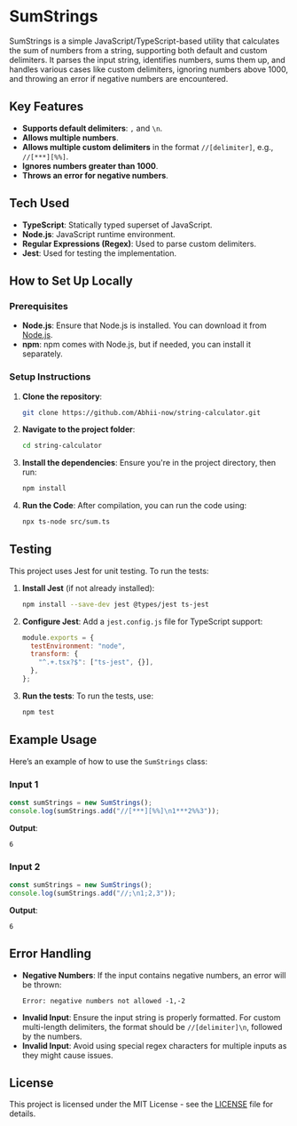 # SumStrings

SumStrings is a simple JavaScript/TypeScript-based utility that calculates the sum of numbers from a string, supporting both default and custom delimiters. It parses the input string, identifies numbers, sums them up, and handles various cases like custom delimiters, ignoring numbers above 1000, and throwing an error if negative numbers are encountered.

## Key Features

- **Supports default delimiters**: `,` and `\n`.
- **Allows multiple numbers**.
- **Allows multiple custom delimiters** in the format `//[delimiter]`, e.g., `//[***][%%]`.
- **Ignores numbers greater than 1000**.
- **Throws an error for negative numbers**.

## Tech Used

- **TypeScript**: Statically typed superset of JavaScript.
- **Node.js**: JavaScript runtime environment.
- **Regular Expressions (Regex)**: Used to parse custom delimiters.
- **Jest**: Used for testing the implementation.

## How to Set Up Locally

### Prerequisites

- **Node.js**: Ensure that Node.js is installed. You can download it from [Node.js](https://nodejs.org/).
- **npm**: npm comes with Node.js, but if needed, you can install it separately.

### Setup Instructions

1. **Clone the repository**:

   ```sh
   git clone https://github.com/Abhii-now/string-calculator.git
   ```

2. **Navigate to the project folder**:

   ```sh
   cd string-calculator
   ```

3. **Install the dependencies**: Ensure you're in the project directory, then run:

   ```sh
   npm install
   ```

4. **Run the Code**: After compilation, you can run the code using:
   ```sh
   npx ts-node src/sum.ts
   ```

## Testing

This project uses Jest for unit testing. To run the tests:

1. **Install Jest** (if not already installed):

   ```sh
   npm install --save-dev jest @types/jest ts-jest
   ```

2. **Configure Jest**: Add a `jest.config.js` file for TypeScript support:

   ```js
   module.exports = {
     testEnvironment: "node",
     transform: {
       "^.+.tsx?$": ["ts-jest", {}],
     },
   };
   ```

3. **Run the tests**: To run the tests, use:
   ```sh
   npm test
   ```

## Example Usage

Here’s an example of how to use the `SumStrings` class:

### Input 1

```typescript
const sumStrings = new SumStrings();
console.log(sumStrings.add("//[***][%%]\n1***2%%3"));
```

**Output**:

```
6
```

### Input 2

```typescript
const sumStrings = new SumStrings();
console.log(sumStrings.add("//;\n1;2,3"));
```

**Output**:

```
6
```

## Error Handling

- **Negative Numbers**: If the input contains negative numbers, an error will be thrown:
  ```
  Error: negative numbers not allowed -1,-2
  ```
- **Invalid Input**: Ensure the input string is properly formatted. For custom multi-length delimiters, the format should be `//[delimiter]\n`, followed by the numbers.
- **Invalid Input**: Avoid using special regex characters for multiple inputs as they might cause issues.

## License

This project is licensed under the MIT License - see the [LICENSE](./LICENSE) file for details.
